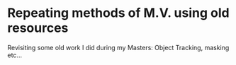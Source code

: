 # Repeating  methods of M.V. using old resources
Revisiting some old work I did during my Masters: Object Tracking, masking etc...
